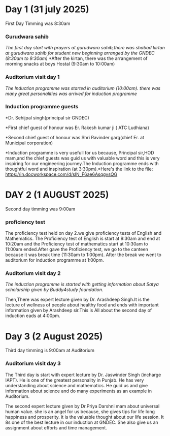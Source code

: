 # Day 1 (31 july 2025)
First Day Timming was 8:30am

### Gurudwara sahib

*The first day start with prayers at gurudwara sahib,there was shabad kirtan at gurudwara sahib for student new beginning arranged by the GNDEC (8:30am to 9:30am)*
*After the kirtan, there was the arrangement of morning snacks at boys Hostal (9:30am to 10:00am)

### Auditorium visit day 1
*The Induction programme was started in auditorium (10:00am). there was many great personalities was arrived for induction programme*

### Induction programme guests

*Dr. Sehijpal singh(principal sir GNDEC)

*First chief guest of honour was Er. Rakesh kumar ji ( ATC Ludhiana)

*Second chief guest of honour was Shri Ravinder garg(chief Er. at Municipal corporation)

*Induction programme is very usefull for us because, Principal sir,HOD mam,and the chief guests was guid us with valuable word and this is very inspiring for our engineering journey.The Induction programme ends with thoughtful word  and inspiration (at 3:30pm).*Here's the link to the file:
https://in.docworkspace.com/d/sIN_F6ae6AsqgvsQG

# DAY 2 (1 AUGUST 2025)

Second day timming was 9:00am
### proficiency test
The proficiency test held on day 2.we give proficiency tests of English and Mathematics.
The Proficiency test of English is start at 9:30am and end at 10:20am and the Proficiency test of mathematics start at 10:30am to 11:00am ended.After gave the Proficiency test, we go to the canteen because it was break time (11:30am to 1:00pm). After the break we went to auditorium for induction programme at 1:00pm.
### Auditorium visit day 2
*The induction programme is started with getting information about Satya scholarship given by Buddy4study foundation.*

Then,There was expert lecture given by    Dr. Arashdeep Singh.It is the lecture of wellness of people about healthy food and ends with important information given by Arashdeep sir.This is All about the second day of induction eads at 4:00pm. 

# Day 3 (2 August 2025)
Third day timming is 9:00am at Auditorium 
### Auditorium visit day 3
The Third day is start with expert lecture by Dr. Jaswinder Singh (incharge IAPT). He is one of the greatest personality in Punjab. He has very understanding about science and mathematics. He guid us and give information about science and do many experiments as an example in Auditorium.

The second expert lecture given by Dr.Priya Darshni mam about universal human value. she is an angel for us because, she gives tips for life long happiness and prosperity. it is the valuable thought about our life session. It 8s one of the best lecture in our induction at GNDEC. She also give us an assignment about efforts and time management.







